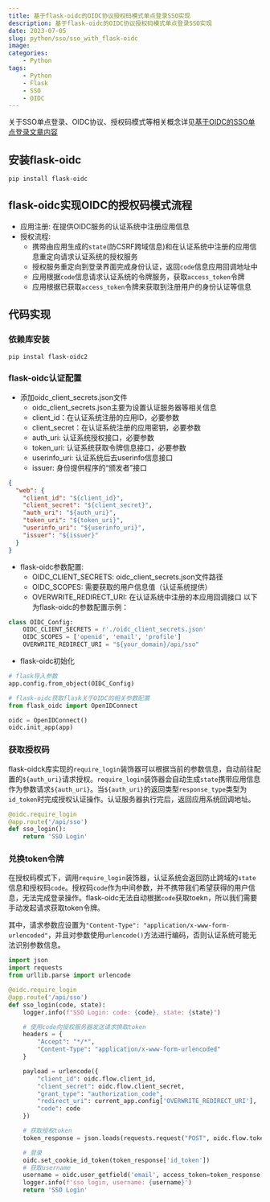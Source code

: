 ```yaml
---
title: 基于flask-oidc的OIDC协议授权码模式单点登录SSO实现
description: 基于flask-oidc的OIDC协议授权码模式单点登录SSO实现
date: 2023-07-05
slug: python/sso/sso_with_flask-oidc
image: 
categories:
    - Python
tags:
    - Python
    - Flask
    - SSO
    - OIDC
---
```


关于SSO单点登录、OIDC协议、授权码模式等相关概念详见[基于OIDC的SSO单点登录文章内容](https://blog.csdn.net/qq_42482078/article/details/131555103?spm=1001.2014.3001.5501)


## 安装flask-oidc
```shell
pip install flask-oidc
```

## flask-oidc实现OIDC的授权码模式流程
- 应用注册: 在提供OIDC服务的认证系统中注册应用信息
- 授权流程:
	- 携带由应用生成的`state`(防CSRF跨域信息)和在认证系统中注册的应用信息重定向请求认证系统的授权服务
	- 授权服务重定向到登录界面完成身份认证，返回`code`信息应用回调地址中
	- 应用根据`code`信息请求认证系统的令牌服务，获取`access_token`令牌
	- 应用根据已获取`access_token`令牌来获取到注册用户的身份认证等信息

## 代码实现
### 依赖库安装
```shell
pip instal flask-oidc2
```

### flask-oidc认证配置
- 添加oidc_client_secrets.json文件
	- oidc_client_secrets.json主要为设置认证服务器等相关信息
	- client_id：在认证系统注册的应用ID，必要参数
	- client_secret：在认证系统注册的应用密钥，必要参数
	- auth_uri: 认证系统授权接口，必要参数
	- token_uri: 认证系统获取令牌信息接口，必要参数
	- userinfo_uri: 认证系统后去userinfo信息接口
	- issuer: 身份提供程序的“颁发者”接口
```json
{
  "web": {
    "client_id": "${client_id}",
    "client_secret": "${client_secret}",
    "auth_uri": "${auth_uri}",
    "token_uri": "${token_uri}",
    "userinfo_uri": "${userinfo_uri}",
    "issuer": "${issuer}"
  }
}
```
- flask-oidc参数配置:
	- OIDC_CLIENT_SECRETS: oidc_client_secrets.json文件路径
	- OIDC_SCOPES: 需要获取的用户信息值（认证系统提供）
	- OVERWRITE_REDIRECT_URI: 在认证系统中注册的本应用回调接口
以下为flask-oidc的参数配置示例：
```python
class OIDC_Config:
	OIDC_CLIENT_SECRETS = r'./oidc_client_secrets.json'
	OIDC_SCOPES = ['openid', 'email', 'profile']
	OVERWRITE_REDIRECT_URI = "${your_domain}/api/sso"
```
- flask-oidc初始化
```python
# flask导入参数
app.config.from_object(OIDC_Config)

# flask-oidc获取flask关于OIDC的相关参数配置
from flask_oidc import OpenIDConnect

oidc = OpenIDConnect()
oidc.init_app(app)
```

### 获取授权码
flask-oidck库实现的`require_login`装饰器可以根据当前的参数信息，自动前往配置的`${auth_uri}`请求授权。`require_login`装饰器会自动生成`state`携带应用信息作为参数请求`${auth_uri}`。当`${auth_uri}`的返回类型`response_type`类型为`id_token`时完成授权认证操作。认证服务器执行完后，返回应用系统回调地址。
```python
@oidc.require_login
@app.route('/api/sso')
def sso_login():
	return 'SSO Login'
```

### 兑换token令牌
在授权码模式下，调用`require_login`装饰器，认证系统会返回防止跨域的`state`信息和授权码`code`。授权码`code`作为中间参数，并不携带我们希望获得的用户信息，无法完成登录操作。flask-oidc无法自动根据`code`获取toekn，所以我们需要手动发起请求获取token令牌。

其中，请求参数应设置为`"Content-Type": "application/x-www-form-urlencoded"`，并且对参数使用`urlencode()`方法进行编码，否则认证系统可能无法识别参数信息。
```python
import json
import requests
from urllib.parse import urlencode

@oidc.require_login
@app.route('/api/sso')
def sso_login(code, state):
	logger.info(f"SSO Login: code: {code}, state: {state}")

	# 使用code向授权服务器发送请求换取token
    headers = {
    	"Accept": "*/*",
    	"Content-Type": "application/x-www-form-urlencoded"
    }

    payload = urlencode({
    	"client_id": oidc.flow.client_id,
    	"client_secret": oidc.flow.client_secret,
    	"grant_type": "authorization_code",
    	"redirect_uri": current_app.config['OVERWRITE_REDIRECT_URI'],
    	"code": code
    })

	# 获取授权token
    token_response = json.loads(requests.request("POST", oidc.flow.token_uri, headers=headers, data=payload).text)

	# 登录
    oidc.set_cookie_id_token(token_response['id_token'])
    # 获取username
    username = oidc.user_getfield('email', access_token=token_response['access_token']).split('@')[0]
    logger.info(f'sso login, username: {username}')
	return 'SSO Login'
```